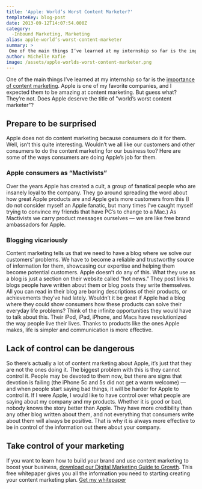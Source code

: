 ```yaml
---
title: 'Apple: World’s Worst Content Marketer?'
templateKey: blog-post
date: 2013-09-12T14:07:54.000Z
category: 
  -Inbound Marketing, Marketing
alias: apple-world’s-worst-content-marketer
summary: > 
 One of the main things I’ve learned at my internship so far is the importance of content marketing. Apple is one of my favorite companies, and I expected them to be amazing at content marketing. But guess what? They’re not. Does Apple deserve the title of "world’s worst content marketer"?
author: Michelle Kafie
image: /assets/apple-worlds-worst-content-marketer.png
---
```


One of the main things I’ve learned at my internship so far is the [importance of content marketing](/insights/sell-less-help-more). Apple is one of my favorite companies, and I expected them to be amazing at content marketing. But guess what? They’re not. Does Apple deserve the title of "world’s worst content marketer"?

Prepare to be surprised
-----------------------

Apple does not do content marketing because consumers do it for them. Well, isn’t this quite interesting. Wouldn’t we all like our customers and other consumers to do the content marketing for our business too? Here are some of the ways consumers are doing Apple’s job for them.

### Apple consumers as “Mactivists”

Over the years Apple has created a cult, a group of fanatical people who are insanely loyal to the company. They go around spreading the word about how great Apple products are and Apple gets more customers from this (I do not consider myself an Apple fanatic, but many times I’ve caught myself trying to convince my friends that have PC’s to change to a Mac.) As Mactivists we carry product messages ourselves — we are like free brand ambassadors for Apple.

### Blogging vicariously

Content marketing tells us that we need to have a blog where we solve our customers’ problems. We have to become a reliable and trustworthy source of information for them, showcasing our expertise and helping them become potential customers. Apple doesn’t do any of this. What they use as a blog is just a section on their website called “hot news.” They post links to blogs people have written about them or blog posts they write themselves. All you can read in their blog are boring descriptions of their products, or achievements they’ve had lately. Wouldn’t it be great if Apple had a blog where they could show consumers how these products can solve their everyday life problems? Think of the infinite opportunities they would have to talk about this. Their iPod, iPad, iPhone, and Macs have revolutionized the way people live their lives. Thanks to products like the ones Apple makes, life is simpler and communication is more effective.

Lack of control can be dangerous
--------------------------------

So there’s actually a lot of content marketing about Apple, it’s just that they are not the ones doing it. The biggest problem with this is they cannot control it. People may be devoted to them now, but there are signs that devotion is failing (the iPhone 5c and 5s did not get a warm welcome) — and when people start saying bad things, it will be harder for Apple to control it. If I were Apple, I would like to have control over what people are saying about my company and my products. Whether it is good or bad, nobody knows the story better than Apple. They have more credibility than any other blog written about them, and not everything that consumers write about them will always be positive. That is why it is always more effective to be in control of the information out there about your company.

Take control of your marketing
------------------------------

If you want to learn how to build your brand and use content marketing to boost your business, [download our Digital Marketing Guide to Growth](http://offer.digett.com/marketing-guide-growth). This free whitepaper gives you all the information you need to starting creating your content marketing plan. [Get my whitepaper](http://offer.digett.com/marketing-guide-growth)